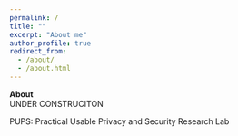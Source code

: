 ```yaml
---
permalink: /
title: ""
excerpt: "About me"
author_profile: true
redirect_from: 
  - /about/
  - /about.html
---
```



<b>About</b><br/>
UNDER CONSTRUCITON

PUPS: Practical Usable Privacy and Security Research Lab



 
<!-- <img src="/files/crysp-logo-word-clearbg-blackfg.png" alt="CrySP Logo" width="225" hspace="25"> 
 
<img src="/files/UniversityOfWaterloo_logo_horiz_rgb.png" alt="Waterloo Logo" width="275">
 
-->
